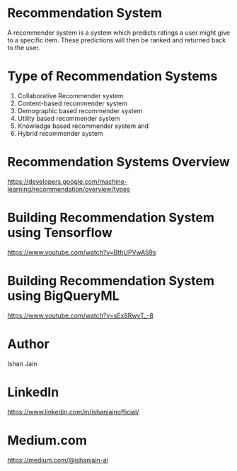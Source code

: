 # Recommendation System 

A recommender system is a system which predicts ratings a user might give to a specific item. 
These predictions will then be ranked and returned back to the user. 


# Type of Recommendation Systems 
1. Collaborative Recommender system
2. Content-based recommender system 
3. Demographic based recommender system 
4. Utility based recommender system
5. Knowledge based recommender system and
6. Hybrid recommender system

# Recommendation Systems Overview
https://developers.google.com/machine-learning/recommendation/overview/types

# Building Recommendation System using Tensorflow 
https://www.youtube.com/watch?v=BthUPVwA59s

# Building Recommendation System using BigQueryML
https://www.youtube.com/watch?v=sEx8RwvT_-8

# Author
Ishan Jain
 
# LinkedIn
https://www.linkedin.com/in/ishanjainofficial/
 
# Medium.com
https://medium.com/@ishanjain-ai
